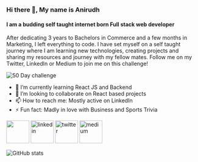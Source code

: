### Hi there 👋, My name is Anirudh 
####  I am a budding self taught internet born Full stack web developer
After dedicating 3 years to Bachelors in Commerce and a few months in Marketing, I left everything to code. I have set myself on a self taught journey where I am learning new technologies, creating projects and sharing my resources and journey with my fellow mates. Follow me on my Twitter, LinkedIn or Medium to join me on this challenge! 

![50 Day challenge](https://user-images.githubusercontent.com/98485187/164294093-5a08c31f-3a5d-4b8b-b3cc-ffcabe58d35f.png)


- 🌱 I’m currently learning React JS and Backend 
- 👯 I’m looking to collaborate on React based projects  
- 📫 How to reach me: Mostly active on LinkedIn  
- ⚡ Fun fact: Madly in love with Business and Sports Trivia 


[<img src="https://user-images.githubusercontent.com/98485187/176848012-0a5b5189-4010-4c07-b07b-18fd0485b78c.png" height='60'/>](https://github.com/kadianAnirudh)  [<img src="https://img.icons8.com/color/96/000000/linkedin.png" alt='linkedin' height='60'/>](https://www.linkedin.com/in/anirudh-kadian-235929233/)  [<img src="https://img.icons8.com/color/96/000000/twitter--v1.png" alt='twitter' height='60'/>](https://twitter.com/AnirudhKadian4) [<img src="https://img.icons8.com/stickers/100/000000/medium-logo.png" alt='medium' height='60'/>](https://medium.com/@coderanirudh)    

![GitHub stats](https://github-readme-stats.vercel.app/api?username=kadianAnirudh&show_icons=true)  

